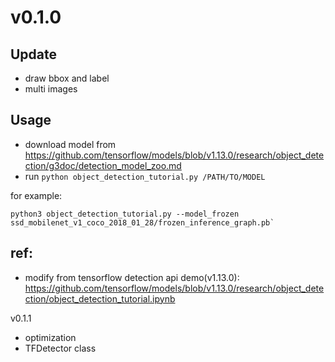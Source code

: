 # v0.1.0

## Update

- draw bbox and label
- multi images

## Usage

- download model from https://github.com/tensorflow/models/blob/v1.13.0/research/object_detection/g3doc/detection_model_zoo.md
- run `python object_detection_tutorial.py /PATH/TO/MODEL`

for example:
```
python3 object_detection_tutorial.py --model_frozen ssd_mobilenet_v1_coco_2018_01_28/frozen_inference_graph.pb`
```

## ref:
- modify from tensorflow detection api demo(v1.13.0): https://github.com/tensorflow/models/blob/v1.13.0/research/object_detection/object_detection_tutorial.ipynb

v0.1.1
- optimization
- TFDetector class
